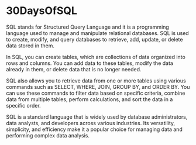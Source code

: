 # 30DaysOfSQL

SQL stands for Structured Query Language and it is a programming language used to manage and manipulate relational databases. SQL is used to create, modify, and query databases to retrieve, add, update, or delete data stored in them.

In SQL, you can create tables, which are collections of data organized into rows and columns. You can add data to these tables, modify the data already in them, or delete data that is no longer needed.

SQL also allows you to retrieve data from one or more tables using various commands such as SELECT, WHERE, JOIN, GROUP BY, and ORDER BY. You can use these commands to filter data based on specific criteria, combine data from multiple tables, perform calculations, and sort the data in a specific order.

SQL is a standard language that is widely used by database administrators, data analysts, and developers across various industries. Its versatility, simplicity, and efficiency make it a popular choice for managing data and performing complex data analysis.
